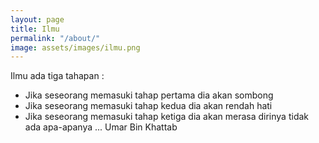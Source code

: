 ```yaml
---
layout: page
title: Ilmu
permalink: "/about/"
image: assets/images/ilmu.png
---
```


Ilmu ada tiga tahapan :
+ Jika seseorang memasuki tahap pertama dia akan sombong
+ Jika seseorang memasuki tahap kedua dia akan rendah hati
+ Jika seseorang memasuki tahap ketiga dia akan merasa dirinya tidak ada apa-apanya
... Umar Bin Khattab

